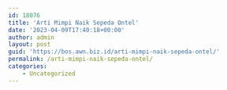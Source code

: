 ```yaml
---
id: 18076
title: 'Arti Mimpi Naik Sepeda Ontel'
date: '2023-04-09T17:40:18+00:00'
author: admin
layout: post
guid: 'https://bos.awn.biz.id/arti-mimpi-naik-sepeda-ontel/'
permalink: /arti-mimpi-naik-sepeda-ontel/
categories:
    - Uncategorized
---
```



